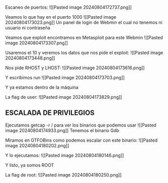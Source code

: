 Escaneo de puertos:
![[Pasted image 20240804172737.png]]

Veamos lo que hay en el puerto 1000
![[Pasted image 20240804173023.png]]
Un panel de login de Webmin el cual no tenemos ni usuario ni contraseña

Veamos que exploit encontramos en Metasploit para este Webmin
![[Pasted image 20240804173307.png]]

Usaremos el 10 y veremos los datos que nos pide el exploit:
![[Pasted image 20240804173448.png]]

Nos pide RHOST y LHOST:
![[Pasted image 20240804173616.png]]

Y escribimos run
![[Pasted image 20240804173703.png]]

Y ya estamos dentro de la máquina

La flag de user: 
![[Pasted image 20240804173829.png]]
## ESCALADA DE PRIVILEGIOS

Ejecutamos getcap -r / para ver los binarios que podemos usar 
![[Pasted image 20240804174933.png]]
Tenemos el binario Gdb 

Miramos en GTFOBins como podemos escalar con este binario:
![[Pasted image 20240804180202.png]]

Y lo ejecutamos:
![[Pasted image 20240804180146.png]]

Y listo, ya somos ROOT

La flag de root:
![[Pasted image 20240804180250.png]]
